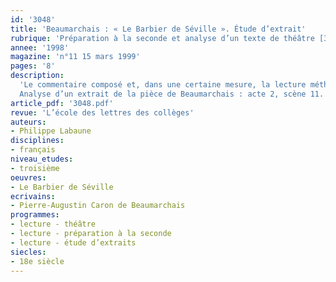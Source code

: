 ```yaml
---
id: '3048'
title: 'Beaumarchais : « Le Barbier de Séville ». Étude d’extrait'
rubrique: 'Préparation à la seconde et analyse d’un texte de théâtre [3e]'
annee: '1998'
magazine: 'n°11 15 mars 1999'
pages: '8'
description: 
  'Le commentaire composé et, dans une certaine mesure, la lecture méthodique invitent les élèves du lycée à présenter de façon synthétique et organisée la lecture d’un texte selon différentes perspectives. Cette séquence, consacrée au texte de théâtre, propose une démarche de lecture dont l’aboutissement sous forme de jeu dramatique représente une série de lectures cohérentes et sélectives d’une même scène. Elle peut faire prendre conscience aux élèves de la spécificité du texte dramatique envisagé comme une partition et les préparer, sous forme ludique, à une méthodologie qu’ils approfondiront au lycée.
  Analyse d’un extrait de la pièce de Beaumarchais : acte 2, scène 11.'
article_pdf: '3048.pdf'
revue: 'L’école des lettres des collèges'
auteurs:
- Philippe Labaune
disciplines:
- français
niveau_etudes:
- troisième
oeuvres:
- Le Barbier de Séville
ecrivains:
- Pierre-Augustin Caron de Beaumarchais
programmes:
- lecture - théâtre
- lecture - préparation à la seconde
- lecture - étude d’extraits
siecles:
- 18e siècle
---
```

